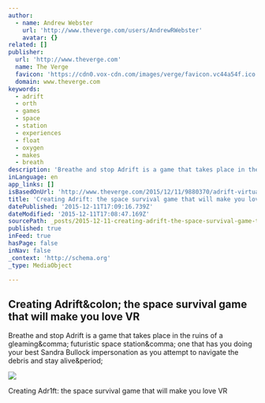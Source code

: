 ```yaml
---
author:
  - name: Andrew Webster
    url: 'http://www.theverge.com/users/AndrewRWebster'
    avatar: {}
related: []
publisher:
  url: 'http://www.theverge.com'
  name: The Verge
  favicon: 'https://cdn0.vox-cdn.com/images/verge/favicon.vc44a54f.ico'
  domain: www.theverge.com
keywords:
  - adrift
  - orth
  - games
  - space
  - station
  - experiences
  - float
  - oxygen
  - makes
  - breath
description: 'Breathe and stop Adrift is a game that takes place in the ruins of a gleaming, futuristic space station, one that has you doing your best Sandra Bullock impersonation as you attempt to navigate the debris and stay alive.'
inLanguage: en
app_links: []
isBasedOnUrl: 'http://www.theverge.com/2015/12/11/9880370/adrift-virtual-reality-oculus-rift'
title: 'Creating Adrift: the space survival game that will make you love VR'
datePublished: '2015-12-11T17:09:16.739Z'
dateModified: '2015-12-11T17:08:47.169Z'
sourcePath: _posts/2015-12-11-creating-adrift-the-space-survival-game-that-will-make-you.md
published: true
inFeed: true
hasPage: false
inNav: false
_context: 'http://schema.org'
_type: MediaObject

---
```

<article style=""><h1>Creating Adrift&amp;colon; the space survival game that will make you love VR</h1><p>Breathe and stop Adrift is a game that takes place in the ruins of a gleaming&amp;comma; futuristic space station&amp;comma; one that has you doing your best Sandra Bullock impersonation as you attempt to navigate the debris and stay alive&amp;period;</p><img src="https://cdn1.vox-cdn.com/uploads/chorus_asset/file/4339345/ADR1FT_03A.0.jpg" /></article>

Creating Adr1ft: the space survival game that will make you love VR